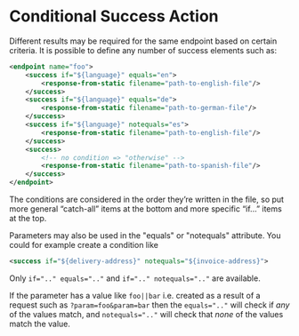 # Conditional Success Action

Different results may be required for the same endpoint based on certain criteria. It is possible to define any number of success elements such as:

```xml
<endpoint name="foo">
    <success if="${language}" equals="en">
        <response-from-static filename="path-to-english-file"/>
    </success>
    <success if="${language}" equals="de">
        <response-from-static filename="path-to-german-file"/>
    </success>
    <success if="${language}" notequals="es">
        <response-from-static filename="path-to-english-file"/>
    </success>
    <success>
        <!-- no condition => "otherwise" -->
        <response-from-static filename="path-to-spanish-file"/>
    </success>
</endpoint>
```

The conditions are considered in the order they’re written in the file, so put more general “catch-all” items at the bottom and more specific “if...” items at the top.

Parameters may also be used in the "equals" or "notequals" attribute. You could for example create a condition like

```xml
<success if="${delivery-address}" notequals="${invoice-address}">
```

Only `if=".." equals=".."` and `if=".." notequals=".."` are available.

If the parameter has a value like `foo||bar` i.e. created as a result of a request such as `?param=foo&param=bar` then the `equals=".."` will check if _any_ of the values match, and `notequals=".."` will check that _none_ of the values match the value.
